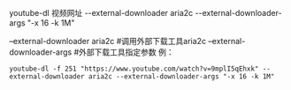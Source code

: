 youtube-dl 视频网址 --external-downloader aria2c --external-downloader-args "-x 16 -k 1M"

–external-downloader aria2c   #调用外部下载工具aria2c
–external-downloader-args     #外部下载工具指定参数
例：

    youtube-dl -f 251 "https://www.youtube.com/watch?v=9mplI5qEhxk" --external-downloader aria2c --external-downloader-args "-x 16 -k 1M"